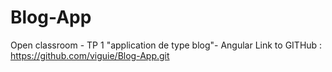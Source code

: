 # Blog-App
Open classroom - TP 1 "application de type blog"- Angular
Link to GITHub :
https://github.com/viguie/Blog-App.git
